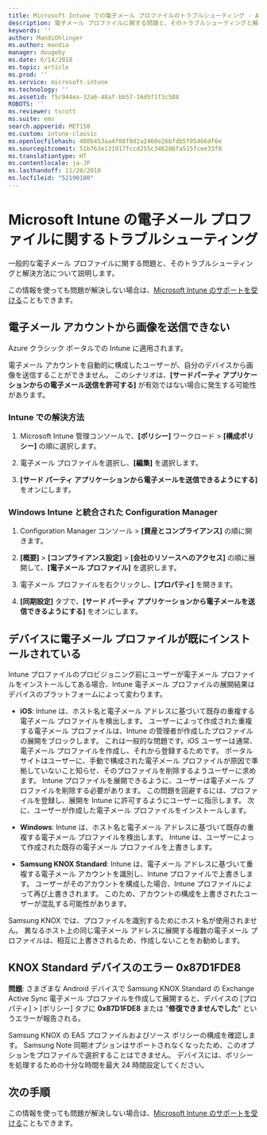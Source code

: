 ```yaml
---
title: Microsoft Intune での電子メール プロファイルのトラブルシューティング - Azure | Microsoft Docs
description: 電子メール プロファイルに関する問題と、そのトラブルシューティングと解決方法。
keywords: ''
author: MandiOhlinger
ms.author: mandia
manager: dougeby
ms.date: 6/14/2018
ms.topic: article
ms.prod: ''
ms.service: microsoft-intune
ms.technology: ''
ms.assetid: f5c944ea-32a6-48af-bb57-16d5f1f3c588
ROBOTS: ''
ms.reviewer: tscott
ms.suite: ems
search.appverid: MET150
ms.custom: intune-classic
ms.openlocfilehash: 480b453aa4f08f8d2a2460e26bfdb5f05466df6e
ms.sourcegitcommit: 51b763e131917fccd255c346286fa515fcee33f0
ms.translationtype: HT
ms.contentlocale: ja-JP
ms.lasthandoff: 11/20/2018
ms.locfileid: "52190100"
---
```

# <a name="troubleshoot-email-profiles-in-microsoft-intune"></a>Microsoft Intune の電子メール プロファイルに関するトラブルシューティング

一般的な電子メール プロファイルに関する問題と、そのトラブルシューティングと解決方法について説明します。

この情報を使っても問題が解決しない場合は、[Microsoft Intune のサポートを受ける](get-support.md)こともできます。

## <a name="unable-to-send-images-from--email-account"></a>電子メール アカウントから画像を送信できない
Azure クラシック ポータルでの Intune に適用されます。

電子メール アカウントを自動的に構成したユーザーが、自分のデバイスから画像を送信することができません。 このシナリオは、**[サードパーティ アプリケーションからの電子メール送信を許可する]** が有効ではない場合に発生する可能性があります。

### <a name="intune-solution"></a>Intune での解決方法

1. Microsoft Intune 管理コンソールで、**[ポリシー]** ワークロード > **[構成ポリシー]** の順に選択します。

2. 電子メール プロファイルを選択し、**[編集]** を選択します。

3. **[サード パーティ アプリケーションから電子メールを送信できるようにする]** をオンにします。

### <a name="configuration-manager-integrated-with-intune-solution"></a>Windows Intune と統合された Configuration Manager

1. Configuration Manager コンソール > **[資産とコンプライアンス]** の順に開きます。

2. **[概要]** > **[コンプライアンス設定]** > **[会社のリソースへのアクセス]** の順に展開して、**[電子メール プロファイル]** を選択します。

3. 電子メール プロファイルを右クリックし、**[プロパティ]** を開きます。

4. **[同期設定]** タブで、**[サード パーティ アプリケーションから電子メールを送信できるようにする]** をオンにします。

## <a name="device-already-has-an-email-profile-installed"></a>デバイスに電子メール プロファイルが既にインストールされている

Intune プロファイルのプロビジョニング前にユーザーが電子メール プロファイルをインストールしてある場合、Intune 電子メール プロファイルの展開結果はデバイスのプラットフォームによって変わります。

- **iOS**: Intune は、ホスト名と電子メール アドレスに基づいて既存の重複する電子メール プロファイルを検出します。 ユーザーによって作成された重複する電子メール プロファイルは、Intune の管理者が作成したプロファイルの展開をブロックします。 これは一般的な問題です。iOS ユーザーは通常、電子メール プロファイルを作成し、それから登録するためです。 ポータル サイトはユーザーに、手動で構成された電子メール プロファイルが原因で準拠していないこと知らせ、そのプロファイルを削除するようユーザーに求めます。 Intune プロファイルを展開できるように、ユーザーは電子メール プロファイルを削除する必要があります。 この問題を回避するには、プロファイルを登録し、展開を Intune に許可するようにユーザーに指示します。 次に、ユーザーが作成した電子メール プロファイルをインストールします。

- **Windows**: Intune は、ホスト名と電子メール アドレスに基づいて既存の重複する電子メール プロファイルを検出します。 Intune は、ユーザーによって作成された既存の電子メール プロファイルを上書きします。

- **Samsung KNOX Standard**: Intune は、電子メール アドレスに基づいて重複する電子メール アカウントを識別し、Intune プロファイルで上書きします。 ユーザーがそのアカウントを構成した場合、Intune プロファイルによって再び上書きされます。 このため、アカウントの構成を上書きされたユーザーが混乱する可能性があります。

Samsung KNOX では、プロファイルを識別するためにホスト名が使用されません。 異なるホスト上の同じ電子メール アドレスに展開する複数の電子メール プロファイルは、相互に上書きされるため、作成しないことをお勧めします。

## <a name="error--0x87d1fde8-for-knox-standard-device"></a>KNOX Standard デバイスのエラー 0x87D1FDE8
**問題**: さまざまな Android デバイスで Samsung KNOX Standard の Exchange Active Sync 電子メール プロファイルを作成して展開すると、デバイスの [プロパティ] > [ポリシー] タブに **0x87D1FDE8** または "**修復できませんでした**" というエラーが報告される。

Samsung KNOX の EAS プロファイルおよびソース ポリシーの構成を確認します。 Samsung Note 同期オプションはサポートされなくなったため、このオプションをプロファイルで選択することはできません。 デバイスには、ポリシーを処理するための十分な時間を最大 24 時間設定してください。

## <a name="next-steps"></a>次の手順
この情報を使っても問題が解決しない場合は、[Microsoft Intune のサポートを受ける](get-support.md)こともできます。